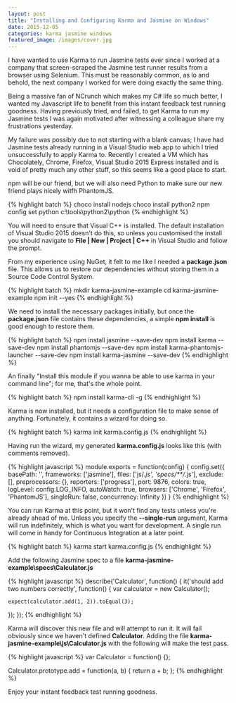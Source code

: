 ```yaml
---
layout: post
title: "Installing and Configuring Karma and Jasmine on Windows"
date: 2015-12-05
categories: karma jasmine windows
featured_image: /images/cover.jpg
---
```


I have wanted to use Karma to run Jasmine tests ever since I worked at a company that screen-scraped the Jasmine test runner results from a browser using Selenium. This must be reasonably common, as lo and behold, the next company I worked for were doing exactly the same thing.

Being a massive fan of NCrunch which makes my C# life so much better, I wanted my Javascript life to benefit from this instant feedback test running goodness. Having previously tried, and failed, to get Karma to run my Jasmine tests I was again motivated after witnessing a colleague share my frustrations yesterday.

My failure was possibly due to not starting with a blank canvas; I have had Jasmine tests already running in a Visual Studio web app to which I tried unsuccessfully to apply Karma to. Recently I created a VM which has Chocolately, Chrome, Firefox, Visual Studio 2015 Express installed and is void of pretty much any other stuff, so this seems like a good place to start.

npm will be our friend, but we will also need Python to make sure our new friend plays nicely witfh PhantomJS.

{% highlight batch %}
choco install nodejs
choco install python2
npm config set python c:\tools\python2\python
{% endhighlight %}

You will need to ensure that Visual C++ is installed. The default installation of Visual Studio 2015 doesn't do this, so unless you customised the install you should navigate to **File | New | Project | C++** in Visual Studio and follow the prompt.

From my experience using NuGet, it felt to me like I needed a **package.json** file. This allows us to restore our dependencies without storing them in a Source Code Control System.

{% highlight batch %}
mkdir karma-jasmine-example
cd karma-jasmine-example
npm init --yes
{% endhighlight %}

We need to install the necessary packages initially, but once the **package.json** file contains these dependencies, a simple **npm install** is good enough to restore them.

{% highlight batch %}
npm install jasmine --save-dev
npm install karma --save-dev
npm install phantomjs --save-dev
npm install karma-phantomjs-launcher --save-dev
npm install karma-jasmine --save-dev
{% endhighlight %}

An finally "Install this module if you wanna be able to use karma in your command line"; for me, that's the whole point.

{% highlight batch %}
npm install karma-cli -g
{% endhighlight %}

Karma is now installed, but it needs a configuration file to make sense of anything. Fortunately, it contains a wizard for doing so.

{% highlight batch %}
karma init karma.config.js
{% endhighlight %}

Having run the wizard, my generated **karma.config.js** looks like this (with comments removed).

{% highlight javascript %}
module.exports = function(config) {
  config.set({
    basePath: '',
    frameworks: ['jasmine'],
    files: ['js/*.js', 'specs/**/*.js'],
    exclude: [],
    preprocessors: {},
    reporters: ['progress'],
    port: 9876,
    colors: true,
    logLevel: config.LOG_INFO,
    autoWatch: true,
    browsers: ['Chrome', 'Firefox', 'PhantomJS'],
    singleRun: false,
    concurrency: Infinity
  })
}
{% endhighlight %}

You can run Karma at this point, but it won't find any tests unless you're already ahead of me. Unless you specify the **--single-run** argument, Karma will run indefinitely, which is what you want for development. A single run will come in handy for Continuous Integration at a later point.

{% highlight batch %}
karma start karma.config.js
{% endhighlight %}

Add the following Jasmine spec to a file **karma-jasmine-example\specs\Calculator.js**

{% highlight javascript %}
describe('Calculator', function() {
  it('should add two numbers correctly', function() {
    var calculator = new Calculator();
	
    expect(calculator.add(1, 2)).toEqual(3);
  });
});
{% endhighlight %}

Karma will discover this new file and will attempt to run it. It will fail obviously since we haven't defined **Calculator**. Adding the file **karma-jasmine-example\js\Calculator.js** with the following will make the test pass.

{% highlight javascript %}
var Calculator = function() {};

Calculator.prototype.add = function(a, b) {
   return a + b;
};
{% endhighlight %}

Enjoy your instant feedback test running goodness.